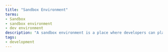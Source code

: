 ```yaml
---
title: "Sandbox Environment"
terms:
- Sandbox
- sandbox environment
- dev environment
description: "A sandbox environment is a place where developers can play around with new technologies without risk of impacting staging or production environments."
tags:
- development
---
```

